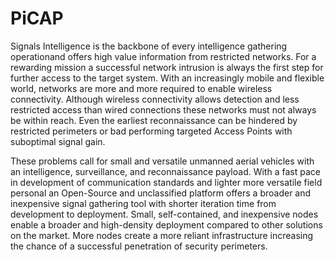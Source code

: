 # PiCAP

Signals Intelligence is the backbone of every intelligence gathering operationand offers high value information from restricted networks. 
For a rewarding mission a successful network intrusion is always the first step for further access to the
target system. With an increasingly mobile and flexible world, networks are more
and more required to enable wireless connectivity. Although wireless connectivity
allows detection and less restricted access than wired connections these networks
must not always be within reach. Even the earliest reconnaissance can be hindered
by restricted perimeters or bad performing targeted Access Points with suboptimal
signal gain.

These problems call for small and versatile unmanned aerial vehicles with an
intelligence, surveillance, and reconnaissance payload. With a fast pace in development of communication standards and lighter more versatile field personal
an Open-Source and unclassified platform offers a broader and inexpensive signal
gathering tool with shorter iteration time from development to deployment. Small,
self-contained, and inexpensive nodes enable a broader and high-density deployment compared to other solutions on the market. More nodes create a more reliant
infrastructure increasing the chance of a successful penetration of security perimeters.
